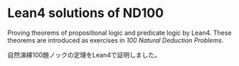 # Lean4 solutions of ND100

Proving theorems of propositional logic and predicate logic by Lean4.
These theorems are introduced as exercises in _100 Natural Deduction Problems_.

自然演繹100題ノックの定理をLean4で証明しました。
